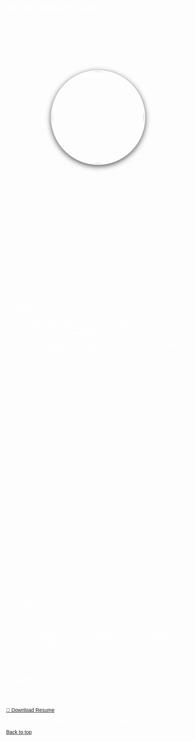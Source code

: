 
<html lang="en">
<head>
  <meta charset="UTF-8">
  <meta name="viewport" content="width=device-width, initial-scale=1.0">
  <title>Mamilla Rishikesh Reddy - Portfolio</title>
  <style>
/* Body and Background */
body {
  font-family: Arial, sans-serif;
  color: #fff;
  background: url('BreakingBadMikeWalt.jpg') 
              no-repeat center center fixed;
  background-size: cover;
  height: 100vh;
  display: flex;
  flex-direction: column;
}

/* Container */
.container {
  width: 100%;
  max-width: 1200px;
  margin: 0 auto;
  padding: 20px;
}

/* Navbar */
nav {
  display: flex;
  justify-content: space-between;
  align-items: center;
  padding: 20px;
  background: rgba(0, 0, 0, 0.6);
  border-radius: 8px;
  margin-bottom: 40px;
}

nav h1 {
  font-size: 24px;
}

nav a {
  color: #fff;
  text-decoration: none;
  font-size: 18px;
  padding: 10px;
  border-radius: 5px;
}

nav a:hover {
  background: rgba(255, 255, 255, 0.2);
}

/* Sections */
section {
  background: rgba(0, 0, 0, 0.6);
  margin-bottom: 40px;
  padding: 40px;
  border-radius: 8px;
}

section h2 {
  font-size: 2.5rem;
  margin-bottom: 20px;
}

section p, section li {
  font-size: 1.2rem;
  line-height: 1.6;
}

ul {
  list-style-type: none;
  margin-top: 15px;
}

ul li {
  margin-bottom: 10px;
}

ul li a {
  color: #00aced;
  text-decoration: none;
}

ul li a:hover {
  text-decoration: underline;
}

/* Movies Grid */
.movies-grid {
  display: grid;
  grid-template-columns: repeat(auto-fit, minmax(220px, 1fr));
  gap: 20px;
  margin-top: 20px;
}

.movie-card {
  background: rgba(255, 255, 255, 0.1);
  border-radius: 10px;
  overflow: hidden;
  text-align: center;
  transition: transform 0.3s ease;
}

.movie-card:hover {
  transform: scale(1.05);
}

.movie-card img {
  width: 100%;
  height: 320px;
  object-fit: cover;
}

.movie-card h3 {
  margin: 10px 0;
  font-size: 1.3rem;
  color: #fff;
}

/* Footer */
footer {
  text-align: center;
  padding: 20px;
  background: rgba(0, 0, 0, 0.7);
  margin-top: auto;
  border-radius: 8px;
}

footer a {
  color: #fff;
  text-decoration: none;
  font-size: 16px;
}

footer a:hover {
  text-decoration: underline;
}

/* Responsive */
@media (max-width: 768px) {
  nav {
    flex-direction: column;
    text-align: center;
  }

  section {
    padding: 20px;
  }
}
  </style>
</head>
<body>
  <div class="container">
    <!-- Navbar -->
    <nav>
      <div>
        <h1>Mamilla Rishikesh Reddy</h1>
      </div> 
   


      <div>
        <a href="#about">About Me</a>
        <a href="#projects">Projects</a>
        <a href="#favorites">Favorites</a>
        <a href="#contact">Contact</a>
      </div>
    </nav>
    <section>
    <!-- Profile Picture -->
<div id="profile-picture" style="text-align: center; margin-bottom: 40px;">
  <img src="https://raw.githubusercontent.com/your-username/your-repo/main/your-image.jpg" 
       alt="Mamilla Rishikesh Reddy" 
       width="250" 
       style="border-radius: 50%; border: 4px solid #fff; box-shadow: 0px 4px 15px rgba(0,0,0,0.7);">
</div>
</section>

    <!-- About -->
    <section id="about">
      <h2>About Me</h2>
      <p>
        Hello! I'm Mamilla Rishikesh Reddy, a passionate computer science student and aspiring developer.  
        I enjoy working with <b>Java, Python, Node.js, and MySQL</b>.  
        My interests include <b>AI, Machine Learning, and App Development</b>.  
        I love solving problems and building useful applications.
      </p>
    </section>

    <!-- Projects -->
    <section id="projects">
      <h2>Projects</h2>
      <p>Here are some of the projects I worked on:</p>
      <ul>
        <li><a href="#">Smart Price Alert - Automated E-commerce Price Monitoring</a></li>
      </ul>
    </section>
<section id="hobbies">
  <h2>Hobbies</h2>
  <p>
    Outside of academics, I enjoy a balance of sports and entertainment.  
    I’m passionate about <b>watching cricket</b>, following exciting matches and supporting my favorite teams.  
    I also love <b>watching movies</b>, as they inspire creativity and storytelling.  
    Staying active is important to me — I regularly play <b>badminton</b>, which sharpens my reflexes and teamwork,  
    and I dedicate time to the <b>gym</b> to build strength and maintain a healthy lifestyle.  
  </p>
</section>


    <!-- Favorites -->
    <section id="favorites">
      <h2>Favorite Movies & TV Shows</h2>
      <div class="movies-grid">
        <div class="movie-card">
          <a href="https://www.imdb.com/title/tt0903747/" target="_blank">
            <img src="https://www.imdb.com/title/tt0903747/mediaviewer/rm3116305665/?ref_=tt_ov_i">
            <h3>Breaking Bad</h3>
          </a>
        </div>
        <div class="movie-card">
          <a href="https://www.imdb.com/title/tt0111161/" target="_blank">
            <img src="https://upload.wikimedia.org/wikipedia/en/8/81/ShawshankRedemptionMoviePoster.jpg" alt="The Shawshank Redemption">
            <h3>The Shawshank Redemption</h3>
          </a>
        </div>
        <div class="movie-card">
          <a href="https://www.imdb.com/title/tt0137523/" target="_blank">
            <img src="https://upload.wikimedia.org/wikipedia/en/f/fc/Fight_Club_poster.jpg" alt="Fight Club">
            <h3>Fight Club</h3>
          </a>
        </div>
        <div class="movie-card">
          <a href="https://www.imdb.com/title/tt2198161/" target="_blank">
            <img src="https://upload.wikimedia.org/wikipedia/en/9/9a/Seethamma_Vakitlo_Sirimalle_Chettu.jpg" alt="SVSC">
            <h3>Seethamma Vakitlo Sirimalle Chettu</h3>
          </a>
        </div>
      </div>
    </section>

    <!-- Contact -->
    <section id="contact">
      <h2>Contact</h2>
      <p>You can reach me through:</p>
      <ul>
        <li>Email: <a href="mailto:rmami001@odu.edu">rmami001@odu.edu</a></li>
        <li>LinkedIn: <a href="https://www.linkedin.com/in/rishikesh-reddy-mamilla-53b066164/" target="_blank">LinkedIn</a></li>
        <li>GitHub: <a href="https://github.com/Rishikesh232003" target="_blank">GitHub</a></li>
      </ul>
    </section>
  </div>
.resume-btn {
  display: inline-block;
  background: #00aced;
  color: #fff;
  padding: 12px 24px;
  border-radius: 8px;
  text-decoration: none;
  font-weight: bold;
  transition: background 0.3s;
}

.resume-btn:hover {
  background: #0084b4;
}
<section id="resume">
  <h2>Resume</h2>
  <p>If you’d like to know more about my experience, you can download my resume below:</p>
  <a href="resume.pdf" download class="resume-btn">📄 Download Resume</a>
</section>



  <!-- Footer -->
  <footer>
    <p>&copy; 2025 Mamilla Rishikesh Reddy. All Rights Reserved.</p>
    <a href="#about">Back to top</a>
  </footer>
</body>
</html>

